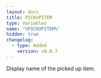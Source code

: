 ```yaml
---
layout: docs
title: PICKUPITEM
type: Variables
name: "%PICKUPITEM%"
hidden: true
changelog:
  - type: Added
    version: v0.8.7
---
```

Display name of the picked up item.
